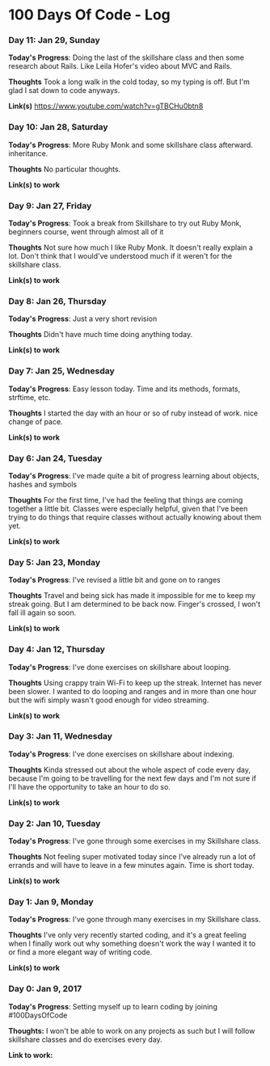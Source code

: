 # 100 Days Of Code - Log

### Day 11: Jan 29, Sunday

**Today's Progress**: Doing the last of the skillshare class and then some research about Rails. Like Leila Hofer's video about MVC and Rails.

**Thoughts** Took a long walk in the cold today, so my typing is off. But I'm glad I sat down to code anyways.

**Link(s)** https://www.youtube.com/watch?v=gTBCHu0btn8


### Day 10: Jan 28, Saturday

**Today's Progress**: More Ruby Monk and some skillshare class afterward. inheritance.

**Thoughts** No particular thoughts.

**Link(s) to work**


### Day 9: Jan 27, Friday

**Today's Progress**: Took a break from Skillshare to try out Ruby Monk, beginners course, went through almost all of it

**Thoughts** Not sure how much I like Ruby Monk. It doesn't really explain a lot. Don't think that I would've understood much if it weren't for the skillshare class.

**Link(s) to work**


### Day 8: Jan 26, Thursday

**Today's Progress**: Just a very short revision

**Thoughts** Didn't have much time doing anything today.

**Link(s) to work**


### Day 7: Jan 25, Wednesday

**Today's Progress**: Easy lesson today. Time and its methods, formats, strftime, etc.

**Thoughts** I started the day with an hour or so of ruby instead of work. nice change of pace.

**Link(s) to work**


### Day 6: Jan 24, Tuesday

**Today's Progress**: I've made quite a bit of progress learning about objects, hashes and symbols

**Thoughts** For the first time, I've had the feeling that things are coming together a little bit. Classes were especially helpful, given that I've been trying to do things that require classes without actually knowing about them yet.

**Link(s) to work**


### Day 5: Jan 23, Monday

**Today's Progress**: I've revised a little bit and gone on to ranges

**Thoughts** Travel and being sick has made it impossible for me to keep my streak going. But I am determined to be back now. Finger's crossed, I won't fall ill again so soon.

**Link(s) to work**


### Day 4: Jan 12, Thursday

**Today's Progress**: I've done exercises on skillshare about looping.

**Thoughts** Using crappy train Wi-Fi to keep up the streak. Internet has never been slower. I wanted to do looping and ranges and in more than one hour but the wifi simply wasn't good enough for video streaming.

**Link(s) to work**


### Day 3: Jan 11, Wednesday

**Today's Progress**: I've done exercises on skillshare about indexing.

**Thoughts** Kinda stressed out about the whole aspect of code every day, because I'm going to be travelling for the next few days and I'm not sure if I'll have the opportunity to take an hour to do so. 

**Link(s) to work**


### Day 2: Jan 10, Tuesday

**Today's Progress**: I've gone through some exercises in my Skillshare class.

**Thoughts** Not feeling super motivated today since I've already run a lot of errands and will have to leave in a few minutes again. Time is short today. 

**Link(s) to work**


### Day 1: Jan 9, Monday

**Today's Progress**: I've gone through many exercises in my Skillshare class.

**Thoughts** I've only very recently started coding, and it's a great feeling when I finally work out why something doesn't work the way I wanted it to or find a more elegant way of writing code.

**Link(s) to work**


### Day 0: Jan 9, 2017

**Today's Progress**: Setting myself up to learn coding by joining #100DaysOfCode

**Thoughts:** I won't be able to work on any projects as such but I will follow skillshare classes and do exercises every day.

**Link to work:** 
